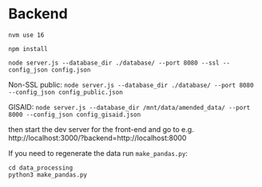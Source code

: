 # Backend

`nvm use 16`

`npm install`

`node server.js --database_dir ./database/ --port 8080 --ssl --config_json config.json`


Non-SSL public:
`node server.js --database_dir ./database/ --port 8080 --config_json config_public.json`


GISAID:
`node server.js --database_dir /mnt/data/amended_data/ --port 8000 --config_json config_gisaid.json`

then start the dev server for the front-end and go to e.g. http://localhost:3000/?backend=http://localhost:8000

If you need to regenerate the data run `make_pandas.py`:
```
cd data_processing
python3 make_pandas.py
```
